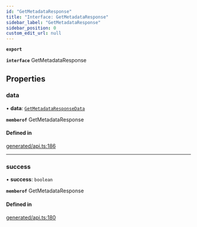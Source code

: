```yaml
---
id: "GetMetadataResponse"
title: "Interface: GetMetadataResponse"
sidebar_label: "GetMetadataResponse"
sidebar_position: 0
custom_edit_url: null
---
```


**`export`**

**`interface`** GetMetadataResponse

## Properties

### data

• **data**: [`GetMetadataResponseData`](GetMetadataResponseData.md)

**`memberof`** GetMetadataResponse

#### Defined in

[generated/api.ts:186](https://github.com/refinery-labs/lunasec-monorepo/blob/84c42bc/js/sdks/packages/tokenizer-sdk/src/generated/api.ts#L186)

___

### success

• **success**: `boolean`

**`memberof`** GetMetadataResponse

#### Defined in

[generated/api.ts:180](https://github.com/refinery-labs/lunasec-monorepo/blob/84c42bc/js/sdks/packages/tokenizer-sdk/src/generated/api.ts#L180)
